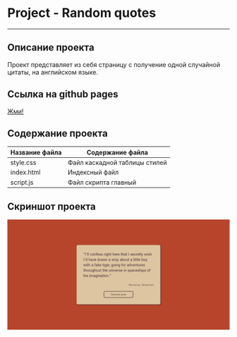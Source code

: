 # Project - Random quotes
***
## Описание проекта
Проект представляет из себя страницу с получение одной случайной цитаты, на английском языке.
## Ссылка на github pages
[Жми!]()

## Содержание проекта
Название файла  | Содержание файла
----------------|----------------------
style.css       | Файл каскадной таблицы стилей
index.html      | Индексный файл
script.js       | Файл скрипта главный

## Скриншот проекта
![Скриншот](https://github.com/WalkingFrozenFish/random-quotes/blob/main/img/quote.png)
